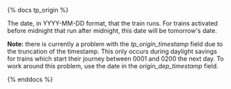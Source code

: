 {% docs tp_origin %}

The date, in YYYY-MM-DD format, that the train runs. For trains activated before midnight that run after midnight, this date will be tomorrow's date.

**Note:** there is currently a problem with the *tp_origin_timestamp* field due to the truncation of the timestamp. This only occurs during daylight savings for trains which start their journey between 0001 and 0200 the next day. To work around this problem, use the date in the *origin_dep_timestamp* field.

{% enddocs %}